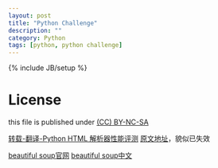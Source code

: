 ```yaml
---
layout: post
title: "Python Challenge"
description: ""
category: Python
tags: [python, python challenge]
---
```

{% include JB/setup %}
# License
this file is published under [(CC) BY-NC-SA](http://creativecommons.org/licenses/by-nc-sa/3.0/)

[转载-翻译-Python HTML 解析器性能评测](http://simple-is-better.com/news/406)
[原文地址](http://blog.ianbicking.org/2008/03/30/python-html-parser-performance/)，貌似已失效

[beautiful soup官网](http://www.crummy.com/software/BeautifulSoup/)
[beautiful soup中文](http://www.pythonclub.org/modules/beautifulsoup/start)

